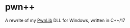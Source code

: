 # pwn++

A rewrite of my [PwnLib](https://github.com/hugsy/pwnlib) DLL for Windows, written in C++/17

